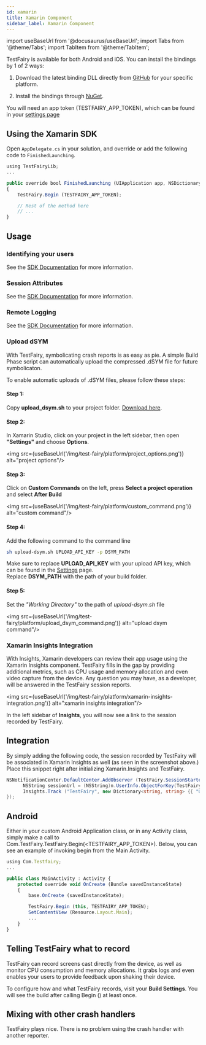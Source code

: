 ```yaml
---
id: xamarin
title: Xamarin Component
sidebar_label: Xamarin Component
---
```


import useBaseUrl from '@docusaurus/useBaseUrl';
import Tabs from '@theme/Tabs';
import TabItem from '@theme/TabItem';

TestFairy is available for both Android and iOS. You can install the bindings by 1 of 2 ways:

1. Download the latest binding DLL directly from [GitHub](https://github.com/testfairy/testfairy-xamarin/releases) for your specific platform.

1. Install the bindings through [NuGet](https://www.nuget.org/packages/TestFairy.Xamarin/).

You will need an app token (TESTFAIRY_APP_TOKEN), which can be found in your [settings page](http://app.testfairy.com/settings/)

## Using the Xamarin SDK

Open `AppDelegate.cs` in your solution, and override or add the following code to `FinishedLaunching`.

```js
using TestFairyLib;
...

public override bool FinishedLaunching (UIApplication app, NSDictionary options)
{
	TestFairy.Begin (TESTFAIRY_APP_TOKEN);

	// Rest of the method here
	// ...
}
```

## Usage

### Identifying your users

See the [SDK Documentation](/test-fairy/sdk/identifying-users#xamarin) for more information.

### Session Attributes

See the [SDK Documentation](/test-fairy/sdk/session-attributes#xamarin) for more information.

### Remote Logging

See the [SDK Documentation](/test-fairy/sdk/remote-logging#xamarin) for more information.

### Upload dSYM

With TestFairy, symbolicating crash reports is as easy as pie. A simple Build Phase script can automatically upload the compressed .dSYM file for future symbolicaton.

To enable automatic uploads of .dSYM files, please follow these steps:

#### Step 1:

Copy **upload_dsym.sh** to your project folder. [Download here](https://s3.amazonaws.com/testfairy/sdk/upload-dsym.sh).

#### Step 2:

In Xamarin Studio, click on your project in the left sidebar, then open **"Settings"** and choose **Options**.

<img src={useBaseUrl('/img/test-fairy/platform/project_options.png')} alt="project options"/>

#### Step 3:

Click on **Custom Commands** on the left, press **Select a project operation** and select **After Build**

<img src={useBaseUrl('/img/test-fairy/platform/custom_command.png')} alt="custom command"/>

#### Step 4:

Add the following command to the command line

```sh
sh upload-dsym.sh UPLOAD_API_KEY -p DSYM_PATH
```

Make sure to replace **UPLOAD_API_KEY** with your upload API key, which can be found in the [Settings](https://app.testfairy.com/settings/) page.  
Replace **DSYM_PATH** with the path of your build folder.

#### Step 5:

Set the _"Working Directory"_ to the path of _upload-dsym.sh_ file

<img src={useBaseUrl('/img/test-fairy/platform/upload_dsym_command.png')} alt="upload dsym command"/>

### Xamarin Insights Integration

With Insights, Xamarin developers can review their app usage using the Xamarin Insights component. TestFairy fills in the gap by providing additional metrics, such as CPU usage and memory allocation and even video capture from the device. Any question you may have, as a developer, will be answered in the TestFairy session reports.

<img src={useBaseUrl('/img/test-fairy/platform/xamarin-insights-integration.png')} alt="xamarin insights integration"/>

In the left sidebar of **Insights**, you will now see a link to the session recorded by TestFairy.

## Integration

By simply adding the following code, the session recorded by TestFairy will be associated in Xamarin Insights as well (as seen in the screenshot above.) Place this snippet right after initializing Xamarin.Insights and TestFairy.

```csharp
NSNotificationCenter.DefaultCenter.AddObserver (TestFairy.SessionStartedNotification, delegate (NSNotification n) {
	  NSString sessionUrl = (NSString)n.UserInfo.ObjectForKey(TestFairy.SessionStartedUrlKey);
	  Insights.Track ("TestFairy", new Dictionary<string, string> {{ "URL", sessionUrl }});
});
```

## Android

Either in your custom Android Application class, or in any Activity class, simply make a call to Com.TestFairy.TestFairy.Begin(<TESTFAIRY_APP_TOKEN>). Below, you can see an example of invoking begin from the Main Activity.

```js
using Com.Testfairy;
...

public class MainActivity : Activity {
	protected override void OnCreate (Bundle savedInstanceState)
    {
		base.OnCreate (savedInstanceState);

		TestFairy.Begin (this, TESTFAIRY_APP_TOKEN);
		SetContentView (Resource.Layout.Main);
        ...
    }
}
```

## Telling TestFairy what to record

TestFairy can record screens cast directly from the device, as well as monitor CPU consumption and memory allocations. It grabs
logs and even enables your users to provide feedback upon shaking their device.

To configure how and what TestFairy records, visit your **Build Settings**. You will see the build after calling Begin () at
least once.

## Mixing with other crash handlers

TestFairy plays nice. There is no problem using the crash handler with another reporter.
